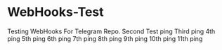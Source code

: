 # WebHooks-Test
Testing WebHooks For Telegram Repo.
Second Test ping
Third ping
4th ping
5th ping
6th ping
7th ping
8th ping
9th ping 
10th ping
11th ping

